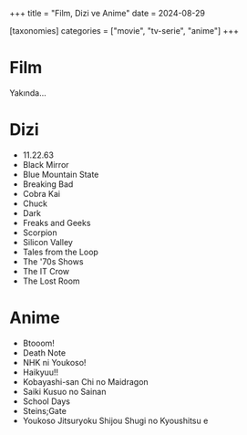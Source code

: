 +++
title = "Film, Dizi ve Anime"
date = 2024-08-29

[taxonomies]
categories = ["movie", "tv-serie", "anime"]
+++

# Film

Yakında...

# Dizi

- 11.22.63
- Black Mirror
- Blue Mountain State
- Breaking Bad
- Cobra Kai
- Chuck
- Dark
- Freaks and Geeks
- Scorpion
- Silicon Valley
- Tales from the Loop
- The '70s Shows
- The IT Crow
- The Lost Room

# Anime

- Btooom!
- Death Note
- NHK ni Youkoso!
- Haikyuu!!
- Kobayashi-san Chi no Maidragon
- Saiki Kusuo no Sainan
- School Days
- Steins;Gate
- Youkoso Jitsuryoku Shijou Shugi no Kyoushitsu e
